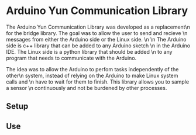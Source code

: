 # Arduino Yun Communication Library
The Arduino Yun Communication Library was developed as a replacement\n
for the bridge library.  The goal was to allow the user to send and recieve \n
messages from either the Arduino side or the Linux side.  \n
\n
The Arduino side is c++ library that can be added to any Arduino sketch \n
in the Arduino IDE.  The Linux side is a python library that should be added \n
to any program that needs to communicate with the Arduino.

The idea was to allow the Arduino to perfom tasks independently of the other\n
system, instead of relying on the Arduino to make Linux system calls and \n
have to wait for them to finish.  This library allows you to sample a sensor \n
continuously and not be burdened by other processes.

## Setup



## Use



